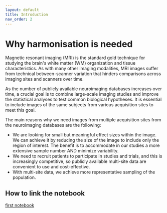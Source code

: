 ```yaml
---
layout: default
title: Introduction
nav_order: 2
---
```


# Why harmonisation is needed 
Magnetic resonant imaging (MRI) is the standard gold technique for studying the brain's white matter (WM) organization and tissue characteristics. As with many other imaging modalities, MRI images suffer from technical between-scanner variation that hinders comparisons across imaging sites and scanners over time. 

As the number of publicly available neuroimaging databases increases over time, a crucial goal is to combine large-scale imaging studies and improve the statistical analyses to test common biological hypotheses. It is essential to include images of the same subjects from various acquisition sites to meet this goal. 

The main reasons why we need images from multiple acquisition sites from the neuroimaging databases are the following: 
*	We are looking for small but meaningful effect sizes within the image. We can achieve it by reducing the size of the image to include only the region of interest. The benefit is to accommodate in our studies a more extensive sample number AND minimize variability.
*	We need to recruit patients to participate in studies and trials, and this is increasingly competitive, so publicly available multi-site data are convenient to use and cost-effective.
*	With multi-site data, we achieve more representative sampling of the population.

## How to link the notebook
[first notebook](https://mybinder.org/v2/gh/HealthBioscienceIDEAS/demon-imaging-harmonisation/HEAD?urlpath=lab/index.ipynb)
